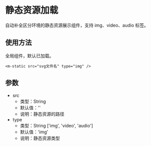 # 静态资源加载

自动补全区分环境的静态资源展示组件，支持 img、video、audio 标签。

## 使用方法

全局组件，默认已加载。

```vue
<m-static src="svg文件名" type="img" />
```

## 参数

- src
  - 类型：String
  - 默认值：''
  - 说明：静态资源的路径
- type
  - 类型：String ['img', 'video', 'audio']
  - 默认值：'img'
  - 说明：静态资源类型
